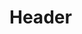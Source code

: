 <!-- TITLE: Wiki - Linked Gourmet -->
<!-- SUBTITLE: Plataforma para compatilhamento de conhecimento -->

# Header